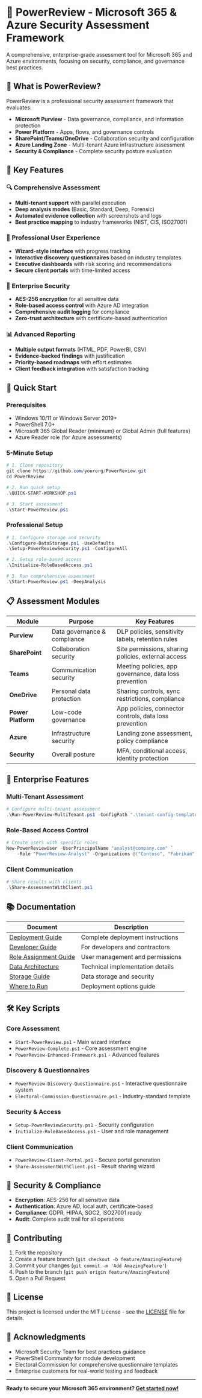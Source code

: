# 🚀 PowerReview - Microsoft 365 & Azure Security Assessment Framework

A comprehensive, enterprise-grade assessment tool for Microsoft 365 and Azure environments, focusing on security, compliance, and governance best practices.

## 🎯 What is PowerReview?

PowerReview is a professional security assessment framework that evaluates:

- **Microsoft Purview** - Data governance, compliance, and information protection
- **Power Platform** - Apps, flows, and governance controls
- **SharePoint/Teams/OneDrive** - Collaboration security and configuration
- **Azure Landing Zone** - Multi-tenant Azure infrastructure assessment
- **Security & Compliance** - Complete security posture evaluation

## 🌟 Key Features

### 🔍 Comprehensive Assessment
- **Multi-tenant support** with parallel execution
- **Deep analysis modes** (Basic, Standard, Deep, Forensic)
- **Automated evidence collection** with screenshots and logs
- **Best practice mapping** to industry frameworks (NIST, CIS, ISO27001)

### 🎨 Professional User Experience
- **Wizard-style interface** with progress tracking
- **Interactive discovery questionnaires** based on industry templates
- **Executive dashboards** with risk scoring and recommendations
- **Secure client portals** with time-limited access

### 🔐 Enterprise Security
- **AES-256 encryption** for all sensitive data
- **Role-based access control** with Azure AD integration
- **Comprehensive audit logging** for compliance
- **Zero-trust architecture** with certificate-based authentication

### 📊 Advanced Reporting
- **Multiple output formats** (HTML, PDF, PowerBI, CSV)
- **Evidence-backed findings** with justification
- **Priority-based roadmaps** with effort estimates
- **Client feedback integration** with satisfaction tracking

## 🚀 Quick Start

### Prerequisites
- Windows 10/11 or Windows Server 2019+
- PowerShell 7.0+
- Microsoft 365 Global Reader (minimum) or Global Admin (full features)
- Azure Reader role (for Azure assessments)

### 5-Minute Setup
```powershell
# 1. Clone repository
git clone https://github.com/yourorg/PowerReview.git
cd PowerReview

# 2. Run quick setup
.\QUICK-START-WORKSHOP.ps1

# 3. Start assessment
.\Start-PowerReview.ps1
```

### Professional Setup
```powershell
# 1. Configure storage and security
.\Configure-DataStorage.ps1 -UseDefaults
.\Setup-PowerReviewSecurity.ps1 -ConfigureAll

# 2. Setup role-based access
.\Initialize-RoleBasedAccess.ps1

# 3. Run comprehensive assessment
.\Start-PowerReview.ps1 -DeepAnalysis
```

## 📋 Assessment Modules

| Module | Purpose | Key Features |
|--------|---------|--------------|
| **Purview** | Data governance & compliance | DLP policies, sensitivity labels, retention rules |
| **SharePoint** | Collaboration security | Site permissions, sharing policies, external access |
| **Teams** | Communication security | Meeting policies, app governance, data loss prevention |
| **OneDrive** | Personal data protection | Sharing controls, sync restrictions, compliance |
| **Power Platform** | Low-code governance | App policies, connector controls, data loss prevention |
| **Azure** | Infrastructure security | Landing zone assessment, policy compliance |
| **Security** | Overall posture | MFA, conditional access, identity protection |

## 🏢 Enterprise Features

### Multi-Tenant Assessment
```powershell
# Configure multi-tenant assessment
.\Run-PowerReview-MultiTenant.ps1 -ConfigPath ".\tenant-config-template.json"
```

### Role-Based Access Control
```powershell
# Create users with specific roles
New-PowerReviewUser -UserPrincipalName "analyst@company.com" `
    -Role "PowerReview-Analyst" -Organizations @("Contoso", "Fabrikam")
```

### Client Communication
```powershell
# Share results with clients
.\Share-AssessmentWithClient.ps1
```

## 📚 Documentation

| Document | Description |
|----------|-------------|
| [Deployment Guide](./DEPLOYMENT-GUIDE.md) | Complete deployment instructions |
| [Developer Guide](./DEVELOPER-IMPLEMENTATION-GUIDE.md) | For developers and contractors |
| [Role Assignment Guide](./ROLE-ASSIGNMENT-GUIDE.md) | User management and permissions |
| [Data Architecture](./TECHNICAL-ARCHITECTURE-DETAILED.md) | Technical implementation details |
| [Storage Guide](./DATA-STORAGE-GUIDE.md) | Data storage and security |
| [Where to Run](./WHERE-TO-RUN-POWERREVIEW.md) | Deployment options guide |

## 🛠️ Key Scripts

### Core Assessment
- `Start-PowerReview.ps1` - Main wizard interface
- `PowerReview-Complete.ps1` - Core assessment engine
- `PowerReview-Enhanced-Framework.ps1` - Advanced features

### Discovery & Questionnaires
- `PowerReview-Discovery-Questionnaire.ps1` - Interactive questionnaire system
- `Electoral-Commission-Questionnaire.ps1` - Industry-standard template

### Security & Access
- `Setup-PowerReviewSecurity.ps1` - Security configuration
- `Initialize-RoleBasedAccess.ps1` - User and role management

### Client Communication
- `PowerReview-Client-Portal.ps1` - Secure portal generation
- `Share-AssessmentWithClient.ps1` - Result sharing wizard

## 🔐 Security & Compliance

- **Encryption**: AES-256 for all sensitive data
- **Authentication**: Azure AD, local auth, certificate-based
- **Compliance**: GDPR, HIPAA, SOC2, ISO27001 ready
- **Audit**: Complete audit trail for all operations

## 🤝 Contributing

1. Fork the repository
2. Create a feature branch (`git checkout -b feature/AmazingFeature`)
3. Commit your changes (`git commit -m 'Add AmazingFeature'`)
4. Push to the branch (`git push origin feature/AmazingFeature`)
5. Open a Pull Request

## 📄 License

This project is licensed under the MIT License - see the [LICENSE](LICENSE) file for details.

## 🙏 Acknowledgments

- Microsoft Security Team for best practices guidance
- PowerShell Community for module development
- Electoral Commission for comprehensive questionnaire templates
- Enterprise customers for real-world testing and feedback

---

**Ready to secure your Microsoft 365 environment? [Get started now!](./QUICK-START-WORKSHOP.ps1)**